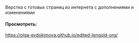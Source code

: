 Верстка с готовых страниц из интернета с дополнениями и изменениями
#### Просмотреть:
https://olga-evdokimova.github.io/edited-lengold-org/
